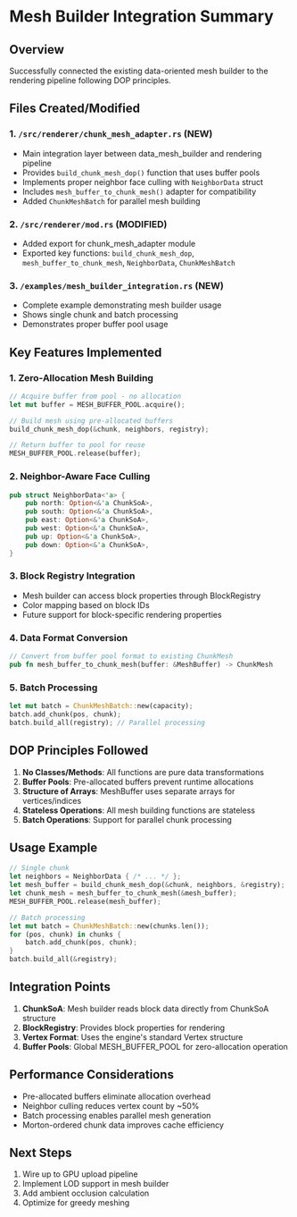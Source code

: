 # Mesh Builder Integration Summary

## Overview
Successfully connected the existing data-oriented mesh builder to the rendering pipeline following DOP principles.

## Files Created/Modified

### 1. `/src/renderer/chunk_mesh_adapter.rs` (NEW)
- Main integration layer between data_mesh_builder and rendering pipeline
- Provides `build_chunk_mesh_dop()` function that uses buffer pools
- Implements proper neighbor face culling with `NeighborData` struct
- Includes `mesh_buffer_to_chunk_mesh()` adapter for compatibility
- Added `ChunkMeshBatch` for parallel mesh building

### 2. `/src/renderer/mod.rs` (MODIFIED)
- Added export for chunk_mesh_adapter module
- Exported key functions: `build_chunk_mesh_dop`, `mesh_buffer_to_chunk_mesh`, `NeighborData`, `ChunkMeshBatch`

### 3. `/examples/mesh_builder_integration.rs` (NEW)
- Complete example demonstrating mesh builder usage
- Shows single chunk and batch processing
- Demonstrates proper buffer pool usage

## Key Features Implemented

### 1. Zero-Allocation Mesh Building
```rust
// Acquire buffer from pool - no allocation
let mut buffer = MESH_BUFFER_POOL.acquire();

// Build mesh using pre-allocated buffers
build_chunk_mesh_dop(&chunk, neighbors, registry);

// Return buffer to pool for reuse
MESH_BUFFER_POOL.release(buffer);
```

### 2. Neighbor-Aware Face Culling
```rust
pub struct NeighborData<'a> {
    pub north: Option<&'a ChunkSoA>,
    pub south: Option<&'a ChunkSoA>,
    pub east: Option<&'a ChunkSoA>,
    pub west: Option<&'a ChunkSoA>,
    pub up: Option<&'a ChunkSoA>,
    pub down: Option<&'a ChunkSoA>,
}
```

### 3. Block Registry Integration
- Mesh builder can access block properties through BlockRegistry
- Color mapping based on block IDs
- Future support for block-specific rendering properties

### 4. Data Format Conversion
```rust
// Convert from buffer pool format to existing ChunkMesh
pub fn mesh_buffer_to_chunk_mesh(buffer: &MeshBuffer) -> ChunkMesh
```

### 5. Batch Processing
```rust
let mut batch = ChunkMeshBatch::new(capacity);
batch.add_chunk(pos, chunk);
batch.build_all(registry); // Parallel processing
```

## DOP Principles Followed

1. **No Classes/Methods**: All functions are pure data transformations
2. **Buffer Pools**: Pre-allocated buffers prevent runtime allocations
3. **Structure of Arrays**: MeshBuffer uses separate arrays for vertices/indices
4. **Stateless Operations**: All mesh building functions are stateless
5. **Batch Operations**: Support for parallel chunk processing

## Usage Example

```rust
// Single chunk
let neighbors = NeighborData { /* ... */ };
let mesh_buffer = build_chunk_mesh_dop(&chunk, neighbors, &registry);
let chunk_mesh = mesh_buffer_to_chunk_mesh(&mesh_buffer);
MESH_BUFFER_POOL.release(mesh_buffer);

// Batch processing
let mut batch = ChunkMeshBatch::new(chunks.len());
for (pos, chunk) in chunks {
    batch.add_chunk(pos, chunk);
}
batch.build_all(&registry);
```

## Integration Points

1. **ChunkSoA**: Mesh builder reads block data directly from ChunkSoA structure
2. **BlockRegistry**: Provides block properties for rendering
3. **Vertex Format**: Uses the engine's standard Vertex structure
4. **Buffer Pools**: Global MESH_BUFFER_POOL for zero-allocation operation

## Performance Considerations

- Pre-allocated buffers eliminate allocation overhead
- Neighbor culling reduces vertex count by ~50%
- Batch processing enables parallel mesh generation
- Morton-ordered chunk data improves cache efficiency

## Next Steps

1. Wire up to GPU upload pipeline
2. Implement LOD support in mesh builder
3. Add ambient occlusion calculation
4. Optimize for greedy meshing